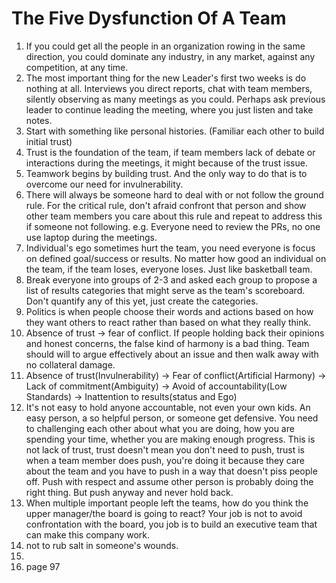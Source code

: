 # The Five Dysfunction Of A Team

1. If you could get all the people in an organization rowing in the same direction, you could dominate any industry, in any market, against any competition, at any time.
2. The most important thing for the new Leader's first two weeks is do nothing at all. Interviews you direct reports, chat with team members, silently observing as many meetings as you could. Perhaps ask previous leader to continue leading the meeting, where you just listen and take notes.
3. Start with something like personal histories. (Familiar each other to build initial trust)
4. Trust is the foundation of the team, if team members lack of debate or interactions during the meetings, it might because of the trust issue.
5. Teamwork begins by building trust. And the only way to do that is to overcome our need for invulnerability. 
6. There will always be someone hard to deal with or not follow the ground rule. For the critical rule, don't afraid confront that person and show other team members you care about this rule and repeat to address this if someone not following. e.g. Everyone need to review the PRs, no one use laptop during the meetings. 
7. Individual's ego sometimes hurt the team, you need everyone is focus on defined goal/success or results. No matter how good an individual on the team, if the team loses, everyone loses. Just like basketball team.
8. Break everyone into groups of 2-3 and asked each group to propose a list of results categories that might serve as the team's scoreboard. Don't quantify any of this yet, just create the categories. 
9. Politics is when people choose their words and actions based on how they want others to react rather than based on what they really think.
10. Absence of trust -> fear of conflict. If people holding back their opinions and honest concerns, the false kind of harmony is a bad thing. Team should will to argue effectively about an issue and then walk away with no collateral damage.
11. Absence of trust(Invulnerability) -> Fear of conflict(Artificial Harmony) -> Lack of commitment(Ambiguity) -> Avoid of accountability(Low Standards) -> Inattention to results(status and Ego) 
12. It's not easy to hold anyone accountable, not even your own kids. An easy person, a so helpful person, or someone get defensive. You need to challenging each other about what you are doing, how you are spending your time, whether you are making enough progress. This is not lack of trust, trust doesn't mean you don't need to push, trust is when a team member does push, you're doing it because they care about the team and you have to push in a way that doesn't piss people off. Push with respect and assume other person is probably doing the right thing. But push anyway and never hold back. 
13. When multiple important people left the teams, how do you think the upper manager/the board is going to react? Your job is not to avoid confrontation with the board, you job is to build an executive team that can make this company work.
14. not to rub salt in someone's wounds.
15. 
16. page 97
